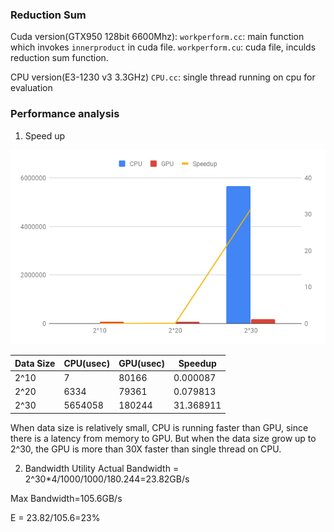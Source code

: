 ### Reduction Sum
Cuda version(GTX950 128bit 6600Mhz):
`workperform.cc`: main function which invokes `innerproduct` in cuda file.
`workperform.cu`: cuda file, inculds reduction sum function.

CPU version(E3-1230 v3 3.3GHz)
`CPU.cc`: single thread running on cpu for evaluation

### Performance analysis
1. Speed up

![img](imgs/chart.png)

| Data Size | CPU(usec) | GPU(usec) | Speedup   | 
|-----------|-----------|-----------|-----------| 
| 2^10      | 7         | 80166     | 0.000087  | 
| 2^20      | 6334      | 79361     | 0.079813  | 
| 2^30      | 5654058   | 180244    | 31.368911 | 

When data size is relatively small, CPU is running faster than GPU, since there is a latency from memory to GPU. But when the data size grow up to 2^30, the GPU is more than 30X faster than single thread on CPU. 

2. Bandwidth Utility
Actual Bandwidth = 2^30\*4/1000/1000/180.244=23.82GB/s

Max Bandwidth=105.6GB/s

E = 23.82/105.6=23%
